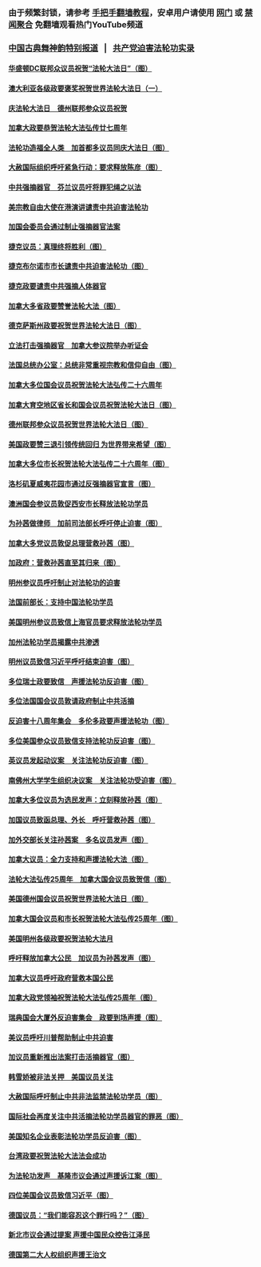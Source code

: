 ### 由于频繁封锁，请参考 [手把手翻墙教程](https://github.com/gfw-breaker/guides/wiki/)，安卓用户请使用 [网门](https://github.com/gfw-breaker/bn-android/blob/master/ogate.md?t=05280758) 或 [禁闻聚合](https://github.com/gfw-breaker/bn-android) 免翻墙观看热门YouTube频道 

### [中国古典舞神韵特别报道](shenyun.md?t=05280758) &nbsp;&nbsp;|&nbsp;&nbsp; [共产党迫害法轮功实录](https://github.com/gfw-breaker/mh-news/)  

#### [华盛顿DC联邦众议员祝贺“法轮大法日”（图）](../pages/140/387526.md?t=05280758) 

#### [澳大利亚各级政要褒奖祝贺世界法轮大法日（一）](../pages/140/387373.md?t=05280758) 

#### [庆法轮大法日　德州联邦参众议员祝贺](../pages/140/387359.md?t=05280758) 

#### [加拿大政要恭贺法轮大法弘传廿七周年](../pages/140/387296.md?t=05280758) 

#### [法轮功造福全人类　加首都多议员同庆大法日（图）](../pages/140/386620.md?t=05280758) 

#### [大赦国际组织呼吁紧急行动：要求释放陈彦（图）](../pages/140/385842.md?t=05280758) 

#### [中共强摘器官　芬兰议员吁将罪犯绳之以法](../pages/140/384647.md?t=05280758) 

#### [美宗教自由大使在港演讲谴责中共迫害法轮功](../pages/140/383666.md?t=05280758) 

#### [加国会委员会通过制止强摘器官法案](../pages/140/383384.md?t=05280758) 

#### [捷克议员：真理终将胜利（图）](../pages/140/375164.md?t=05280758) 

#### [捷克布尔诺市市长谴责中共迫害法轮功（图）](../pages/140/372488.md?t=05280758) 

#### [捷克政要谴责中共强摘人体器官](../pages/140/372064.md?t=05280758) 

#### [加拿大多省政要赞誉法轮大法（图）](../pages/140/368182.md?t=05280758) 

#### [德克萨斯州政要祝贺世界法轮大法日（图）](../pages/140/368168.md?t=05280758) 

#### [立法打击强摘器官　加拿大参议院举办听证会](../pages/140/368073.md?t=05280758) 

#### [法国总统办公室：总统非常重视宗教和信仰自由（图）](../pages/140/366732.md?t=05280758) 

#### [加拿大多位国会议员祝贺法轮大法弘传二十六周年](../pages/140/366197.md?t=05280758) 

#### [加拿大育空地区省长和国会议员祝贺法轮大法日（图）](../pages/140/366153.md?t=05280758) 

#### [德州联邦参众议员祝贺世界法轮大法日（图）](../pages/140/366155.md?t=05280758) 

#### [美国政要赞三退引领传统回归  为世界带来希望（图）](../pages/140/366061.md?t=05280758) 

#### [加拿大多位市长祝贺法轮大法弘传二十六周年（图）](../pages/140/365662.md?t=05280758) 

#### [洛杉矶夏威夷花园市通过反强摘器官宣言（图）](../pages/140/363015.md?t=05280758) 

#### [澳洲国会参议员敦促西安市长释放法轮功学员](../pages/140/359317.md?t=05280758) 

#### [为孙茜做律师　加前司法部长呼吁停止迫害（图）](../pages/140/357409.md?t=05280758) 

#### [加拿大多党议员敦促总理营救孙茜（图）](../pages/140/356609.md?t=05280758) 

#### [加政府：营救孙茜直至其归来（图）](../pages/140/356085.md?t=05280758) 

#### [明州参议员呼吁制止对法轮功的迫害](../pages/140/355782.md?t=05280758) 

#### [法国前部长：支持中国法轮功学员](../pages/140/355533.md?t=05280758) 

#### [美国明州参议员致信上海官员要求释放法轮功学员](../pages/140/353946.md?t=05280758) 

#### [加州法轮功学员揭露中共渗透](../pages/140/353810.md?t=05280758) 

#### [明州议员致信习近平呼吁结束迫害（图）](../pages/140/352022.md?t=05280758) 

#### [多位瑞士政要致信　声援法轮功反迫害（图）](../pages/140/351582.md?t=05280758) 

#### [多位法国国会议员敦请政府制止中共活摘](../pages/140/351586.md?t=05280758) 

#### [反迫害十八周年集会　多伦多政要声援法轮功（图）](../pages/140/351530.md?t=05280758) 

#### [多位美国参众议员致信支持法轮功反迫害（图）](../pages/140/351535.md?t=05280758) 

#### [英议员发起动议案　关注法轮功反迫害（图）](../pages/140/351176.md?t=05280758) 

#### [南佛州大学学生组织决议案　关注法轮功受迫害（图）](../pages/140/350856.md?t=05280758) 

#### [加拿大多位议员为选民发声：立刻释放孙茜（图）](../pages/140/350197.md?t=05280758) 

#### [加国议员致函总理、外长　呼吁营救孙茜（图）](../pages/140/349940.md?t=05280758) 

#### [加外交部长关注孙茜案　多名议员发声（图）](../pages/140/348619.md?t=05280758) 

#### [加拿大议员：全力支持和声援法轮大法（图）](../pages/140/348617.md?t=05280758) 

#### [法轮大法弘传25周年　加拿大国会议员致贺信（图）](../pages/140/348526.md?t=05280758) 

#### [美国德州国会议员祝贺世界法轮大法日（图）](../pages/140/348211.md?t=05280758) 

#### [加拿大国会议员和市长祝贺法轮大法弘传25周年（图）](../pages/140/347896.md?t=05280758) 

#### [美国明州各级政要祝贺法轮大法月](../pages/140/347662.md?t=05280758) 

#### [呼吁释放加拿大公民　加议员为孙茜发声（图）](../pages/140/347645.md?t=05280758) 

#### [加拿大议员呼吁政府营救本国公民](../pages/140/346803.md?t=05280758) 

#### [加拿大政党领袖祝贺法轮大法弘传25周年（图）](../pages/140/346798.md?t=05280758) 

#### [瑞典国会大厦外反迫害集会　政要到场声援（图）](../pages/140/346802.md?t=05280758) 

#### [美议员呼吁川普帮助制止中共迫害](../pages/140/345583.md?t=05280758) 

#### [加议员重新推出法案打击活摘器官（图）](../pages/140/345324.md?t=05280758) 

#### [韩雪娇被非法关押　美国议员关注](../pages/140/344391.md?t=05280758) 

#### [大赦国际呼吁制止中共非法监禁法轮功学员（图）](../pages/140/343541.md?t=05280758) 

#### [国际社会再度关注中共活摘法轮功学员器官的罪恶（图）](../pages/140/343083.md?t=05280758) 

#### [美国知名企业表彰法轮功学员反迫害（图）](../pages/140/339658.md?t=05280758) 

#### [台湾政要祝贺法轮大法法会成功](../pages/140/338527.md?t=05280758) 

#### [为法轮功发声　基隆市议会通过声援诉江案（图）](../pages/140/338465.md?t=05280758) 

#### [四位美国会议员致信习近平（图）](../pages/140/337263.md?t=05280758) 

#### [德国议员：“我们能容忍这个罪行吗？”（图）](../pages/140/337008.md?t=05280758) 

#### [新北市议会通过提案 声援中国民众控告江泽民](../pages/140/336623.md?t=05280758) 

#### [德国第二大人权组织声援王治文](../pages/140/333590.md?t=05280758) 

